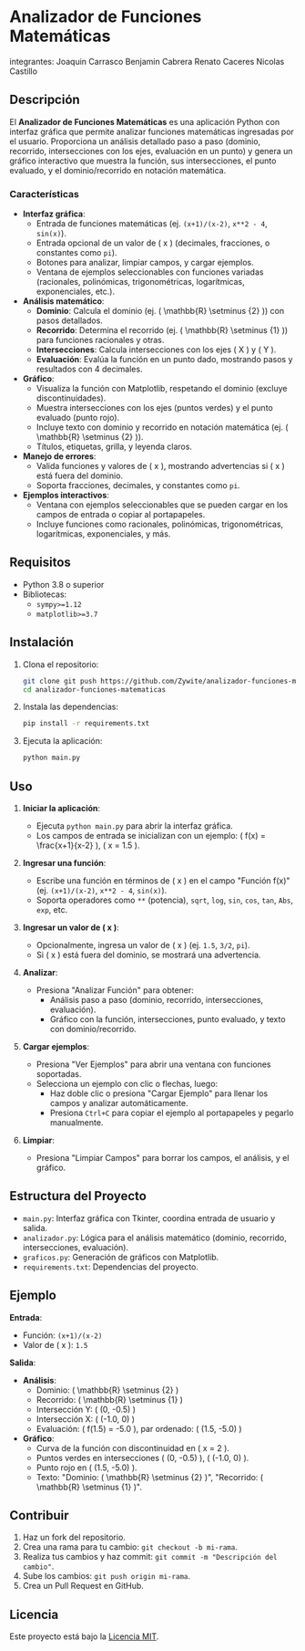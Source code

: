 # Analizador de Funciones Matemáticas
integrantes: 
Joaquin Carrasco
Benjamin Cabrera
Renato Caceres
Nicolas Castillo

## Descripción

El **Analizador de Funciones Matemáticas** es una aplicación Python con interfaz gráfica que permite analizar funciones matemáticas ingresadas por el usuario. Proporciona un análisis detallado paso a paso (dominio, recorrido, intersecciones con los ejes, evaluación en un punto) y genera un gráfico interactivo que muestra la función, sus intersecciones, el punto evaluado, y el dominio/recorrido en notación matemática.

### Características

- **Interfaz gráfica**:
  - Entrada de funciones matemáticas (ej. `(x+1)/(x-2)`, `x**2 - 4`, `sin(x)`).
  - Entrada opcional de un valor de \( x \) (decimales, fracciones, o constantes como `pi`).
  - Botones para analizar, limpiar campos, y cargar ejemplos.
  - Ventana de ejemplos seleccionables con funciones variadas (racionales, polinómicas, trigonométricas, logarítmicas, exponenciales, etc.).
- **Análisis matemático**:
  - **Dominio**: Calcula el dominio (ej. \( \mathbb{R} \setminus \{2\} \)) con pasos detallados.
  - **Recorrido**: Determina el recorrido (ej. \( \mathbb{R} \setminus \{1\} \)) para funciones racionales y otras.
  - **Intersecciones**: Calcula intersecciones con los ejes \( X \) y \( Y \).
  - **Evaluación**: Evalúa la función en un punto dado, mostrando pasos y resultados con 4 decimales.
- **Gráfico**:
  - Visualiza la función con Matplotlib, respetando el dominio (excluye discontinuidades).
  - Muestra intersecciones con los ejes (puntos verdes) y el punto evaluado (punto rojo).
  - Incluye texto con dominio y recorrido en notación matemática (ej. \( \mathbb{R} \setminus \{2\} \)).
  - Títulos, etiquetas, grilla, y leyenda claros.
- **Manejo de errores**:
  - Valida funciones y valores de \( x \), mostrando advertencias si \( x \) está fuera del dominio.
  - Soporta fracciones, decimales, y constantes como `pi`.
- **Ejemplos interactivos**:
  - Ventana con ejemplos seleccionables que se pueden cargar en los campos de entrada o copiar al portapapeles.
  - Incluye funciones como racionales, polinómicas, trigonométricas, logarítmicas, exponenciales, y más.

## Requisitos

- Python 3.8 o superior
- Bibliotecas:
  - `sympy>=1.12`
  - `matplotlib>=3.7`

## Instalación

1. Clona el repositorio:
   ```bash
   git clone git push https://github.com/Zywite/analizador-funciones-matematicas
   cd analizador-funciones-matematicas
   ```

2. Instala las dependencias:
   ```bash
   pip install -r requirements.txt
   ```

3. Ejecuta la aplicación:
   ```bash
   python main.py
   ```

## Uso

1. **Iniciar la aplicación**:
   - Ejecuta `python main.py` para abrir la interfaz gráfica.
   - Los campos de entrada se inicializan con un ejemplo: \( f(x) = \frac{x+1}{x-2} \), \( x = 1.5 \).

2. **Ingresar una función**:
   - Escribe una función en términos de \( x \) en el campo "Función f(x)" (ej. `(x+1)/(x-2)`, `x**2 - 4`, `sin(x)`).
   - Soporta operadores como `**` (potencia), `sqrt`, `log`, `sin`, `cos`, `tan`, `Abs`, `exp`, etc.

3. **Ingresar un valor de \( x \)**:
   - Opcionalmente, ingresa un valor de \( x \) (ej. `1.5`, `3/2`, `pi`).
   - Si \( x \) está fuera del dominio, se mostrará una advertencia.

4. **Analizar**:
   - Presiona "Analizar Función" para obtener:
     - Análisis paso a paso (dominio, recorrido, intersecciones, evaluación).
     - Gráfico con la función, intersecciones, punto evaluado, y texto con dominio/recorrido.

5. **Cargar ejemplos**:
   - Presiona "Ver Ejemplos" para abrir una ventana con funciones soportadas.
   - Selecciona un ejemplo con clic o flechas, luego:
     - Haz doble clic o presiona "Cargar Ejemplo" para llenar los campos y analizar automáticamente.
     - Presiona `Ctrl+C` para copiar el ejemplo al portapapeles y pegarlo manualmente.

6. **Limpiar**:
   - Presiona "Limpiar Campos" para borrar los campos, el análisis, y el gráfico.

## Estructura del Proyecto

- `main.py`: Interfaz gráfica con Tkinter, coordina entrada de usuario y salida.
- `analizador.py`: Lógica para el análisis matemático (dominio, recorrido, intersecciones, evaluación).
- `graficos.py`: Generación de gráficos con Matplotlib.
- `requirements.txt`: Dependencias del proyecto.

## Ejemplo

**Entrada**:
- Función: `(x+1)/(x-2)`
- Valor de \( x \): `1.5`

**Salida**:
- **Análisis**:
  - Dominio: \( \mathbb{R} \setminus \{2\} \)
  - Recorrido: \( \mathbb{R} \setminus \{1\} \)
  - Intersección Y: \( (0, -0.5) \)
  - Intersección X: \( (-1.0, 0) \)
  - Evaluación: \( f(1.5) = -5.0 \), par ordenado: \( (1.5, -5.0) \)
- **Gráfico**:
  - Curva de la función con discontinuidad en \( x = 2 \).
  - Puntos verdes en intersecciones \( (0, -0.5) \), \( (-1.0, 0) \).
  - Punto rojo en \( (1.5, -5.0) \).
  - Texto: "Dominio: \( \mathbb{R} \setminus \{2\} \)", "Recorrido: \( \mathbb{R} \setminus \{1\} \)".

## Contribuir

1. Haz un fork del repositorio.
2. Crea una rama para tu cambio: `git checkout -b mi-rama`.
3. Realiza tus cambios y haz commit: `git commit -m "Descripción del cambio"`.
4. Sube los cambios: `git push origin mi-rama`.
5. Crea un Pull Request en GitHub.

## Licencia

Este proyecto está bajo la [Licencia MIT](LICENSE.txt).


